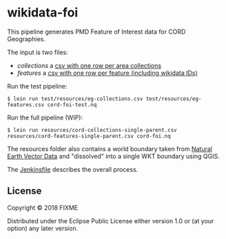 # wikidata-foi

This pipeline generates PMD Feature of Interest data for CORD Geographies.

The input is two files:

- *collections* a [csv with one row per area collections](resources/cord-collections-single-parent.csv)
- *features* a [csv with one row per feature (including wikidata IDs)](resources/cord-features-single-parent.csv)

Run the test pipeline:

    $ lein run test/resources/eg-collections.csv test/resources/eg-features.csv cord-foi-test.nq

Run the full pipeline (WIP):

    $ lein run resources/cord-collections-single-parent.csv resources/cord-features-single-parent.csv cord-foi.nq

The resources folder also contains a world boundary taken from [Natural Earth Vector Data](https://www.naturalearthdata.com/downloads/110m-cultural-vectors/) and "dissolved" into a single WKT boundary using QGIS.

The [Jenkinsfile](./Jenkinsfile) describes the overall process.

## License

Copyright © 2018 FIXME

Distributed under the Eclipse Public License either version 1.0 or (at
your option) any later version.

